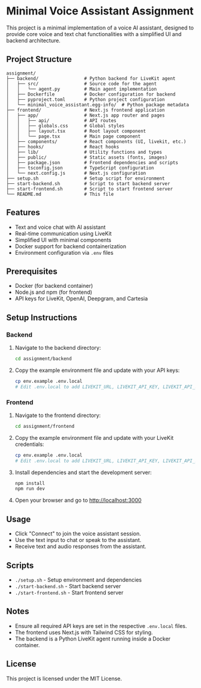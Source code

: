 # Minimal Voice Assistant Assignment

This project is a minimal implementation of a voice AI assistant, designed to provide core voice and text chat functionalities with a simplified UI and backend architecture.

## Project Structure

```
assignment/
├── backend/                 # Python backend for LiveKit agent
│   ├── src/                 # Source code for the agent
│   │   └── agent.py         # Main agent implementation
│   ├── Dockerfile           # Docker configuration for backend
│   ├── pyproject.toml       # Python project configuration
│   └── minimal_voice_assistant.egg-info/  # Python package metadata
├── frontend/                # Next.js frontend application
│   ├── app/                 # Next.js app router and pages
│   │   ├── api/             # API routes
│   │   ├── globals.css      # Global styles
│   │   ├── layout.tsx       # Root layout component
│   │   └── page.tsx         # Main page component
│   ├── components/          # React components (UI, livekit, etc.)
│   ├── hooks/               # React hooks
│   ├── lib/                 # Utility functions and types
│   ├── public/              # Static assets (fonts, images)
│   ├── package.json         # Frontend dependencies and scripts
│   ├── tsconfig.json        # TypeScript configuration
│   └── next.config.js       # Next.js configuration
├── setup.sh                 # Setup script for environment
├── start-backend.sh         # Script to start backend server
├── start-frontend.sh        # Script to start frontend server
└── README.md                # This file
```

## Features

- Text and voice chat with AI assistant
- Real-time communication using LiveKit
- Simplified UI with minimal components
- Docker support for backend containerization
- Environment configuration via `.env` files

## Prerequisites

- Docker (for backend container)
- Node.js and npm (for frontend)
- API keys for LiveKit, OpenAI, Deepgram, and Cartesia

## Setup Instructions

### Backend

1. Navigate to the backend directory:
   ```bash
   cd assignment/backend
   ```

2. Copy the example environment file and update with your API keys:
   ```bash
   cp env.example .env.local
   # Edit .env.local to add LIVEKIT_URL, LIVEKIT_API_KEY, LIVEKIT_API_SECRET, OPENAI_API_KEY, DEEPGRAM_API_KEY, CARTESIA_API_KEY
   ```

### Frontend

1. Navigate to the frontend directory:
   ```bash
   cd assignment/frontend
   ```

2. Copy the example environment file and update with your LiveKit credentials:
   ```bash
   cp env.example .env.local
   # Edit .env.local to add LIVEKIT_URL, LIVEKIT_API_KEY, LIVEKIT_API_SECRET
   ```

3. Install dependencies and start the development server:
   ```bash
   npm install
   npm run dev
   ```

4. Open your browser and go to [http://localhost:3000](http://localhost:3000)

## Usage

- Click "Connect" to join the voice assistant session.
- Use the text input to chat or speak to the assistant.
- Receive text and audio responses from the assistant.

## Scripts

- `./setup.sh` - Setup environment and dependencies
- `./start-backend.sh` - Start backend server
- `./start-frontend.sh` - Start frontend server

## Notes

- Ensure all required API keys are set in the respective `.env.local` files.
- The frontend uses Next.js with Tailwind CSS for styling.
- The backend is a Python LiveKit agent running inside a Docker container.

## License

This project is licensed under the MIT License.
